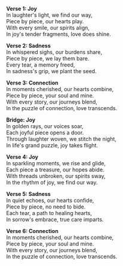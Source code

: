 

**Verse 1: Joy**  
In laughter's light, we find our way,  
Piece by piece, our hearts play.  
With every smile, our spirits align,  
In joy's tender fragments, love does shine.  

**Verse 2: Sadness**  
In whispered sighs, our burdens share,  
Piece by piece, we lay them bare.  
Every tear, a memory freed,  
In sadness's grip, we plant the seed.

**Verse 3: Connection**  
In moments cherished, our hearts combine,  
Piece by piece, your soul and mine.  
With every story, our journeys blend,  
In the puzzle of connection, love transcends.

**Bridge: Joy**  
In golden rays, our voices soar,  
Each joyful piece opens a door.  
Through laughter woven, we stitch the night,  
In life's grand puzzle, joy takes flight.

**Verse 4: Joy**  
In sparkling moments, we rise and glide,  
Each piece a treasure, our hopes abide.  
With threads unbroken, our spirits sway,  
In the rhythm of joy, we find our way.  

**Verse 5: Sadness**  
In quiet echoes, our hearts confide,  
Piece by piece, no need to bide.  
Each tear, a path to healing hearts,  
In sorrow's embrace, true care imparts.  

**Verse 6: Connection**  
In moments cherished, our hearts combine,  
Piece by piece, your soul and mine.  
With every story, our journeys blend,  
In the puzzle of connection, love transcends.